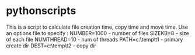 # pythonscripts
This is a script to calculate file creation time, copy time and move time.
Use an options file to specify :
NUMBER=1000 - number of files
SIZEKB=8 - size of each file
NUMTHREAD=10 - num of threads
PATH=c:\temp\t1 - primary create dir
DEST=c:\temp\t2 - copy dir

